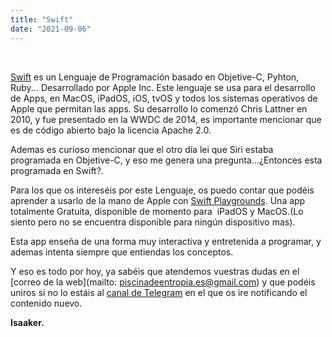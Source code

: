```yaml
---
title: "Swift"
date: "2021-09-06"
---
```


 

[Swift](https://swift.org) es un Lenguaje de Programación basado en Objetive-C, Pyhton, Ruby... Desarrollado por Apple Inc. Este lenguaje se usa para el desarrollo de Apps, en MacOS, iPadOS, iOS, tvOS y todos los sistemas operativos de Apple que permitan las apps. Su desarrollo lo comenzó Chris Lattner en 2010, y fue presentado en la WWDC de 2014, es importante mencionar que es de código abierto bajo la licencia Apache 2.0.

Ademas es curioso mencionar que el otro día lei que Siri estaba programada en Objetive-C, y eso me genera una pregunta...¿Entonces esta programada en Swift?.

Para los que os intereséis por este Lenguaje, os puedo contar que podéis aprender a usarlo de la mano de Apple con [Swift Playgrounds](https://www.apple.com/swift/playgrounds/). Una app totalmente Gratuita, disponible de momento para  iPadOS y MacOS.(Lo siento pero no se encuentra disponible para ningún dispositivo mas).

Esta app enseña de una forma muy interactiva y entretenida a programar, y ademas intenta siempre que entiendas los conceptos.

Y eso es todo por hoy, ya sabéis que atendemos vuestras dudas en el [correo de la web](mailto: piscinadeentropia.es@gmail.com) y que podéis uniros si no lo estáis al [canal de Telegram](http://t.me/piscinadeentropia.es) en el que os ire notificando el contenido nuevo.

**Isaaker.**
